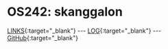 ---
---

# OS242: skanggalon

[LINKS](LINKS/){:target="_blank"} --- [LOG](TXT/mylog.txt){:target="_blank"} --- [GitHub](https://github.com/skanggalon/os242/){:target="_blank"}

